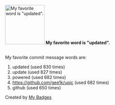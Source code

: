 <img src="https://my-badges.github.io/my-badges/favorite-word.png" alt="My favorite word is &quot;updated&quot;." title="My favorite word is &quot;updated&quot;." width="128">
<strong>My favorite word is &quot;updated&quot;.</strong>
<br><br>

My favorite commit message words are:

1. updated (used 830 times)
2. update (used 827 times)
3. powered (used 682 times)
4. https://github.com/gee1k/upic (used 682 times)
5. github (used 650 times)


Created by <a href="https://github.com/my-badges/my-badges">My Badges</a>